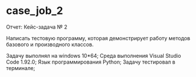 # case_job_2
Отчет:
Кейс-задача № 2

Написать тестовую программу, которая демонстрирует работу методов базового и производного классов.

Задачу выполнял на windows 10*64;
Среда выполнения Visual Studio Code 1.92.0;
Язык программирования Python;
Задачу тестировал в терминале;
